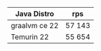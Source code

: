 | Java Distro   | rps    |
|---------------|--------|
| graalvm ce 22 | 57 143 |
| Temurin 22    | 55 654 |
